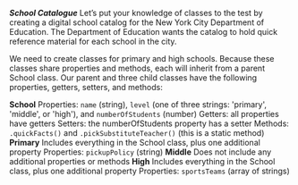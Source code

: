**_School Catalogue_**
Let’s put your knowledge of classes to the test by creating a digital school catalog for the New York City Department of Education. The Department of Education wants the catalog to hold quick reference material for each school in the city.

We need to create classes for primary and high schools. Because these classes share properties and methods, each will inherit from a parent School class. Our parent and three child classes have the following properties, getters, setters, and methods:

**School**
Properties: `name` (string), `level` (one of three strings: 'primary', 'middle', or 'high'), and `numberOfStudents` (number)
Getters: all properties have getters
Setters: the numberOfStudents property has a setter
Methods: `.quickFacts()` and `.pickSubstituteTeacher()` (this is a static method)
**Primary**
Includes everything in the School class, plus one additional property
Properties: `pickupPolicy` (string)
**Middle**
Does not include any additional properties or methods
**High**
Includes everything in the School class, plus one additional property
Properties: `sportsTeams` (array of strings)
